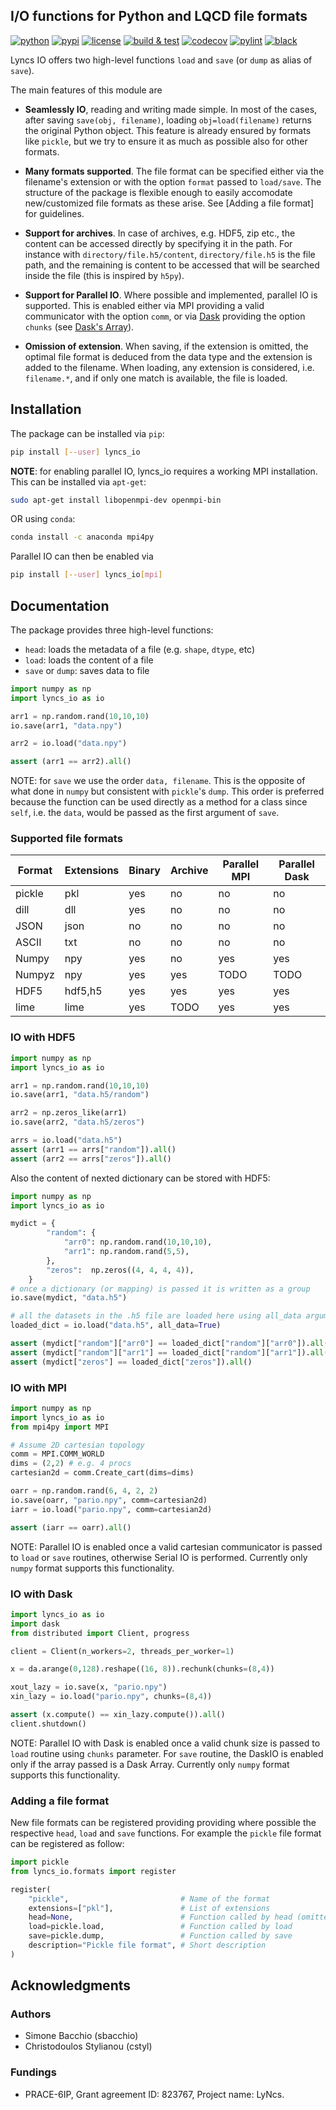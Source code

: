 ## I/O functions for Python and LQCD file formats

[![python](https://img.shields.io/pypi/pyversions/lyncs_io.svg?logo=python&logoColor=white)](https://pypi.org/project/lyncs_io/)
[![pypi](https://img.shields.io/pypi/v/lyncs_io.svg?logo=python&logoColor=white)](https://pypi.org/project/lyncs_io/)
[![license](https://img.shields.io/github/license/Lyncs-API/lyncs.io?logo=github&logoColor=white)](https://github.com/Lyncs-API/lyncs.io/blob/master/LICENSE)
[![build & test](https://img.shields.io/github/workflow/status/Lyncs-API/lyncs.io/build%20&%20test?logo=github&logoColor=white)](https://github.com/Lyncs-API/lyncs.io/actions)
[![codecov](https://img.shields.io/codecov/c/github/Lyncs-API/lyncs.io?logo=codecov&logoColor=white)](https://codecov.io/gh/Lyncs-API/lyncs.io)
[![pylint](https://img.shields.io/badge/pylint%20score-9.6%2F10-green?logo=python&logoColor=white)](http://pylint.pycqa.org/)
[![black](https://img.shields.io/badge/code%20style-black-000000.svg?logo=codefactor&logoColor=white)](https://github.com/ambv/black)

Lyncs IO offers two high-level functions `load` and `save` (or `dump` as alias of `save`).

The main features of this module are

- **Seamlessly IO**, reading and writing made simple.
  In most of the cases, after saving `save(obj, filename)`,
  loading `obj=load(filename)` returns the original Python object.
  This feature is already ensured by formats like `pickle`, but we
  try to ensure it as much as possible also for other formats.

- **Many formats supported**. The file format can be specified either
  via the filename's extension or with the option `format` passed to
  `load/save`. The structure of the package is flexible enough to
  easily accomodate new/customized file formats as these arise.
  See [Adding a file format] for guidelines.

- **Support for archives**. In case of archives, e.g. HDF5, zip etc.,
  the content can be accessed directly by specifying it in the path.
  For instance with `directory/file.h5/content`, `directory/file.h5`
  is the file path, and the remaining is content to be accessed that
  will be searched inside the file (this is inspired by `h5py`).

- **Support for Parallel IO**. Where possible and implemented,
  parallel IO is supported. This is enabled either via MPI providing
  a valid communicator with the option `comm`, or via [Dask](https://dask.org)
  providing the option `chunks` (see
  [Dask's Array](https://docs.dask.org/en/latest/array-api.html)).

- **Omission of extension**. When saving, if the extension is omitted,
  the optimal file format is deduced from the data type and the extension
  is added to the filename. When loading, any extension is considered,
  i.e. `filename.*`, and if only one match is available, the file is loaded.

## Installation

The package can be installed via `pip`:

```bash
pip install [--user] lyncs_io
```

**NOTE**: for enabling parallel IO, lyncs_io requires a working MPI installation.
This can be installed via `apt-get`:

```bash
sudo apt-get install libopenmpi-dev openmpi-bin
```

OR using `conda`:

```bash
conda install -c anaconda mpi4py
```

Parallel IO can then be enabled via

```bash
pip install [--user] lyncs_io[mpi]
```

## Documentation

The package provides three high-level functions:
- `head`: loads the metadata of a file (e.g. `shape`, `dtype`, etc)
- `load`: loads the content of a file
- `save` or `dump`: saves data to file

```python
import numpy as np
import lyncs_io as io

arr1 = np.random.rand(10,10,10)
io.save(arr1, "data.npy")

arr2 = io.load("data.npy")

assert (arr1 == arr2).all()
```

NOTE: for `save` we use the order `data, filename`. This is the opposite
of what done in `numpy` but consistent with `pickle`'s `dump`. This order
is preferred because the function can be used directly as a method
for a class since `self`, i.e. the `data`, would be passed as the first
argument of `save`.

### Supported file formats

Format | Extensions | Binary | Archive | Parallel MPI | Parallel Dask
-------|------------|--------|---------|--------------|--------------
pickle | pkl        | yes    | no      | no           | no
dill   | dll        | yes    | no      | no           | no
JSON   | json       | no     | no      | no           | no
ASCII  | txt        | no     | no      | no           | no
Numpy  | npy        | yes    | no      | yes          | yes
Numpyz | npy        | yes    | yes     | TODO         | TODO
HDF5   | hdf5,h5    | yes    | yes     | yes          | yes
lime   | lime       | yes    | TODO    | yes          | yes

### IO with HDF5

```python
import numpy as np
import lyncs_io as io

arr1 = np.random.rand(10,10,10)
io.save(arr1, "data.h5/random")

arr2 = np.zeros_like(arr1)
io.save(arr2, "data.h5/zeros")

arrs = io.load("data.h5")
assert (arr1 == arrs["random"]).all()
assert (arr2 == arrs["zeros"]).all()
```

Also the content of nexted dictionary can be stored with HDF5:

```python
import numpy as np
import lyncs_io as io

mydict = {
        "random": {
            "arr0": np.random.rand(10,10,10),
            "arr1": np.random.rand(5,5),
        },
        "zeros":  np.zeros((4, 4, 4, 4)),
    }
# once a dictionary (or mapping) is passed it is written as a group
io.save(mydict, "data.h5")

# all the datasets in the .h5 file are loaded here using all_data argument
loaded_dict = io.load("data.h5", all_data=True)

assert (mydict["random"]["arr0"] == loaded_dict["random"]["arr0"]).all()
assert (mydict["random"]["arr1"] == loaded_dict["random"]["arr1"]).all()
assert (mydict["zeros"] == loaded_dict["zeros"]).all()
```

### IO with MPI

```python
import numpy as np
import lyncs_io as io
from mpi4py import MPI

# Assume 2D cartesian topology
comm = MPI.COMM_WORLD
dims = (2,2) # e.g. 4 procs
cartesian2d = comm.Create_cart(dims=dims)

oarr = np.random.rand(6, 4, 2, 2)
io.save(oarr, "pario.npy", comm=cartesian2d)
iarr = io.load("pario.npy", comm=cartesian2d)

assert (iarr == oarr).all()
```

NOTE: Parallel IO is enabled once a valid cartesian communicator is passed to `load` or `save` routines, otherwise Serial IO is performed. Currently only `numpy` format supports this functionality.

### IO with Dask

```python
import lyncs_io as io
import dask
from distributed import Client, progress

client = Client(n_workers=2, threads_per_worker=1)

x = da.arange(0,128).reshape((16, 8)).rechunk(chunks=(8,4))

xout_lazy = io.save(x, "pario.npy")
xin_lazy = io.load("pario.npy", chunks=(8,4))

assert (x.compute() == xin_lazy.compute()).all()
client.shutdown()
```

NOTE: Parallel IO with Dask is enabled once a valid chunk size is passed to `load` routine using `chunks` parameter. For `save` routine, the DaskIO is enabled only if the array passed is a Dask Array. Currently only `numpy` format supports this functionality.

### Adding a file format

New file formats can be registered providing providing where possible the respective `head`, `load` and `save` functions.
For example the `pickle` file format can be registered as follow:

```python
import pickle
from lyncs_io.formats import register

register(
    "pickle",                         # Name of the format
    extensions=["pkl"],               # List of extensions
    head=None,                        # Function called by head (omitted)
    load=pickle.load,                 # Function called by load
    save=pickle.dump,                 # Function called by save
    description="Pickle file format", # Short description
)
```

## Acknowledgments

### Authors
- Simone Bacchio (sbacchio)
- Christodoulos Stylianou (cstyl)

### Fundings
- PRACE-6IP, Grant agreement ID: 823767, Project name: LyNcs.
